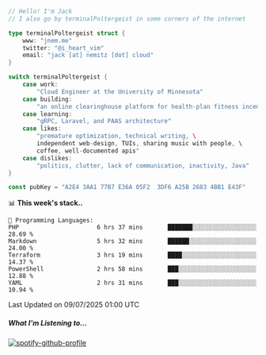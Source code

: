 ```go
// Hello! I'm Jack
// I also go by terminalPoltergeist in some corners of the internet

type terminalPoltergeist struct {
    www: "jnem.me"
    twitter: "@i_heart_vim"
    email: "jack [at] nemitz [dot] cloud"
}

switch terminalPoltergeist {
    case work:
        "Cloud Engineer at the University of Minnesota"
    case building:
        "an online clearinghouse platform for health-plan fitness incentive programs"
    case learning:
        "gRPC, Laravel, and PAAS architecture"
    case likes:
        "premature optimization, technical writing, \
        independent web-design, TUIs, sharing music with people, \
        coffee, well-documented apis"
    case dislikes:
        "politics, clutter, lack of communication, inactivity, Java"
}

const pubKey = "A2E4 3AA1 77B7 E36A 05F2  3DF6 A25B 2683 4BB1 E43F"
```

<!--START_SECTION:waka-->
📊 **This week's stack..** 

```text
💬 Programming Languages: 
PHP                      6 hrs 37 mins       ███████░░░░░░░░░░░░░░░░░░   28.69 % 
Markdown                 5 hrs 32 mins       ██████░░░░░░░░░░░░░░░░░░░   24.00 % 
Terraform                3 hrs 19 mins       ████░░░░░░░░░░░░░░░░░░░░░   14.37 % 
PowerShell               2 hrs 58 mins       ███░░░░░░░░░░░░░░░░░░░░░░   12.88 % 
YAML                     2 hrs 31 mins       ███░░░░░░░░░░░░░░░░░░░░░░   10.94 % 
```


 Last Updated on 09/07/2025 01:00 UTC
<!--END_SECTION:waka-->

##### What I'm Listening to...

[![spotify-github-profile](https://jnem.me/listening-item?maxAge=2592000)](https://jnem.me/listening)
